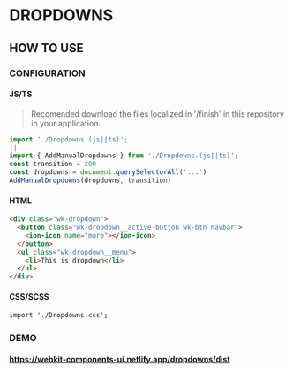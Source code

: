 # DROPDOWNS

## HOW TO USE

### CONFIGURATION

#### JS/TS

> Recomended download the files localized in '/finish' in this repository in your application.

```javascript
import './Dropdowns.(js||ts)';
||
import { AddManualDropdowns } from './Dropdowns.(js||ts)';
const transition = 200
const dropdowns = document.querySelectorAll('...')
AddManualDropdowns(dropdowns, transition)
```

#### HTML

```html
<div class="wk-dropdown">
  <button class="wk-dropdown__active-button wk-btn navbar">
    <ion-icon name="more"></ion-icon>
  </button>
  <ul class="wk-dropdown__menu">
    <li>This is dropdown</li>
  </ul>
</div>
```
#### CSS/SCSS

```css
import './Dropdowns.css';
```

### DEMO

#### <https://webkit-components-ui.netlify.app/dropdowns/dist>